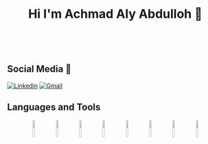<h1 align="center">Hi I'm Achmad Aly Abdulloh 👋</h1>
<br><br><br>

## Social Media 📌
[![Linkedin](https://img.shields.io/badge/-LinkedIn-blue?style=plastic&logo=Linkedin&logoColor=white)](https://www.linkedin.com/in/achmad-aly-abdulloh-975035221/)
[![Gmail](https://img.shields.io/badge/-Gmail-c14438?style=plastic&labelColor=fff&logo=Gmail&logoColor=c4302b)](mailto:achmadalyabdulloh@gmail.com)

## Languages and Tools

<p align="center">
<img width="10%" src="https://www.vectorlogo.zone/logos/php/php-ar21.svg">
<img width="10%" src="https://www.vectorlogo.zone/logos/laravel/laravel-ar21.svg">
<img width="10%" src="https://www.vectorlogo.zone/logos/python/python-ar21.svg">
<img width="10%" src="https://www.vectorlogo.zone/logos/java/java-ar21.svg">
<!-- <img width="10%" src="https://www.vectorlogo.zone/logos/flutterio/flutterio-ar21.svg">
<img width="10%" src="https://www.vectorlogo.zone/logos/android/android-ar21.svg"> -->
<img width="10%" src="https://www.vectorlogo.zone/logos/javascript/javascript-ar21.svg">
<img width="10%" src="https://www.vectorlogo.zone/logos/angular/angular-ar21.svg">
<img width="10%" src="https://www.vectorlogo.zone/logos/mysql/mysql-ar21.svg">
<img width="10%" src="https://www.vectorlogo.zone/logos/git-scm/git-scm-ar21.svg">
</p>
